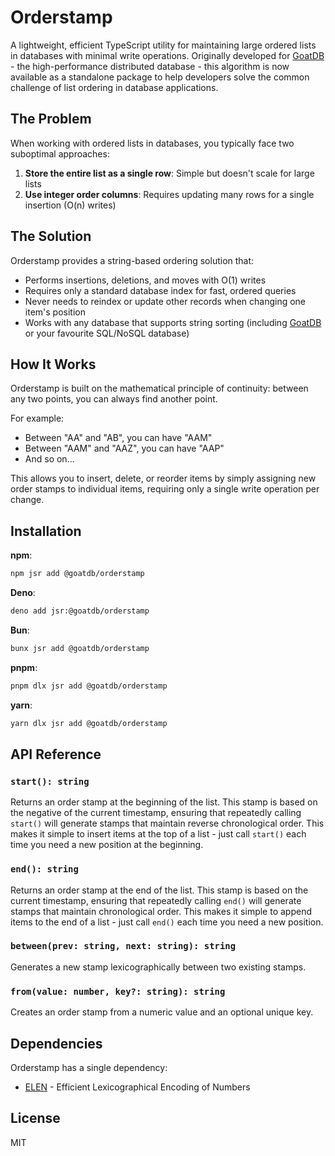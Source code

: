 # Orderstamp

A lightweight, efficient TypeScript utility for maintaining large ordered lists
in databases with minimal write operations. Originally developed for
[GoatDB](https://github.com/goatplatform/goatdb) - the high-performance
distributed database - this algorithm is now available as a standalone package
to help developers solve the common challenge of list ordering in database
applications.

## The Problem

When working with ordered lists in databases, you typically face two suboptimal
approaches:

1. **Store the entire list as a single row**: Simple but doesn't scale for large
   lists
2. **Use integer order columns**: Requires updating many rows for a single
   insertion (O(n) writes)

## The Solution

Orderstamp provides a string-based ordering solution that:

- Performs insertions, deletions, and moves with O(1) writes
- Requires only a standard database index for fast, ordered queries
- Never needs to reindex or update other records when changing one item's
  position
- Works with any database that supports string sorting (including
  [GoatDB](https://github.com/goatplatform/goatdb) or your favourite SQL/NoSQL
  database)

## How It Works

Orderstamp is built on the mathematical principle of continuity: between any two
points, you can always find another point.

For example:

- Between "AA" and "AB", you can have "AAM"
- Between "AAM" and "AAZ", you can have "AAP"
- And so on...

This allows you to insert, delete, or reorder items by simply assigning new
order stamps to individual items, requiring only a single write operation per
change.

## Installation

**npm**:

```bash
npm jsr add @goatdb/orderstamp
```

**Deno**:

```bash
deno add jsr:@goatdb/orderstamp
```

**Bun**:

```bash
bunx jsr add @goatdb/orderstamp
```

**pnpm**:

```bash
pnpm dlx jsr add @goatdb/orderstamp
```

**yarn**:

```bash
yarn dlx jsr add @goatdb/orderstamp
```

## API Reference

### `start(): string`

Returns an order stamp at the beginning of the list. This stamp is based on the
negative of the current timestamp, ensuring that repeatedly calling `start()`
will generate stamps that maintain reverse chronological order. This makes it
simple to insert items at the top of a list - just call `start()` each time you
need a new position at the beginning.

### `end(): string`

Returns an order stamp at the end of the list. This stamp is based on the
current timestamp, ensuring that repeatedly calling `end()` will generate stamps
that maintain chronological order. This makes it simple to append items to the
end of a list - just call `end()` each time you need a new position.

### `between(prev: string, next: string): string`

Generates a new stamp lexicographically between two existing stamps.

### `from(value: number, key?: string): string`

Creates an order stamp from a numeric value and an optional unique key.

## Dependencies

Orderstamp has a single dependency:

- [ELEN](https://www.npmjs.com/package/elen) - Efficient Lexicographical
  Encoding of Numbers

## License

MIT
